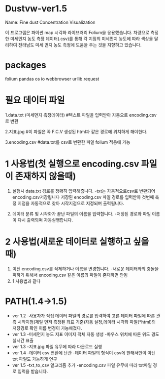 # Dustvw-ver1.5
Name: Fine dust Concentration Visualization

이 프로그램은 파이썬 map 시각화 라이브러리 Folium을 응용했습니다.
차량으로 측정한 미세먼지 농도 측정 데이터(.csv)를 통해 각 지점의 미세먼지 농도에 따라
색상을 달리하여 전라남도 미세 먼지 농도 측정에 도움을 주는 것을 지향하고 있습니다.

# packages

folium
pandas 
os
io
webbrowser
urllib.request

# 필요 데이터 파일


1.data.txt (미세먼지 측정데이터)
#텍스트 파일을 입력받아 자동으로 encoding.csv로 변환

2.지표.jpg
#이 파일은 꼭 F.C.V 생성된 html과 같은 경로에 위치하게 해야한다.

3.encoding.csv
#data.txt를 csv로 변환한 파일 folium 적용에 가능

# 1 사용법(첫 실행으로 encoding.csv 파일이 존재하지 않을때)

1. 실행시 data.txt 경로를 정확히 입력해줍니다.
-txt는 자동적으로csv로 변환되어 encoding.csv저장됩니다
저장된 encoding.csv 파일 경로를 입력받아 첫번째 측정 지점을 자동적으로 찾아 시작지점으로 지정되며 출력됩니다.

2. 데이터 분류 및 시각화가 끝난 파일의 이름을 입력합니다.
-저장된 경로와 파일 이름이 다시 출력되며 자동실행합니다.
# 2 사용법(새로운 데이터로 실행하고 싶을 때)

1. 이전 encoding.csv를 삭제하거나 이름을 변경합니다.
-새로운 데이터와의 충돌을 피하기 위해서 encoding.csv 같은 이름의 파일이 존재하면 안됨
2.  1 사용법과 같다 

# PATH(1.4->1.5)

- ver 1.2
-사용자가 직접 데이터 파일의 경로를 입력하여 고른 데이터 파일에 따른 
관측 시작지점(제일 먼저 측정된 좌표 기준)자동 설정,데이터 시각화 파일(*html)의 저장경로 확인 
이름 변경이 가능해졌다.  
- ver 1.3
-미세먼지 농도 지표 이미지 객체 자동 생성
-마우스 위치에 따른 위도 경도 실시간 표츌
- ver 1.3
-지표.jpg 파일 유무에 따라 다운로드 실행
- ver 1.4
-데이터 csv 변환에 난관
-데이터 파일의 형식이 csv에 한해서만이 아닌 txt 파일도 가능하게 연구
- ver 1.5
-txt_to_csv 알고리즘 추가
-encoding.csv 파일 유무에 따라 txt파일 경로 입력을 받습니다.